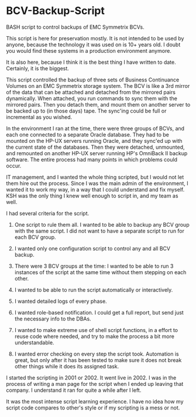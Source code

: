 # BCV-Backup-Script
BASH script to control backups of EMC Symmetrix BCVs.

This script is here for preservation mostly.  It is not intended to be used by anyone, because the technology it was used on is 10+ years old.  I doubt you would find these systems in a production environment anymore.

It is also here, because I think it is the best thing I have written to date.  Certainly, it is the biggest.

This script controlled the backup of three sets of Business Continuance Volumes on an EMC Symmetrix storage system.  The BCV is like a 3rd mirror of the data that can be attached and detached from the mirrored pairs dynamically.  When attached, you run commands to sync them with the mirrored pairs.  Then you detach them, and mount them on another server to be backed up to (in those days) tape.  The sync'ing could be full or incremental as you wished.

In the environment I ran at the time, there were three groups of BCVs, and each one connected to a separate Oracle database.  They had to be mounted on the HP-UX servers running Oracle, and they sync'ed up with the current state of the databases.  Then they were detached, unmounted, and remounted on another HP-UX server running HP's OmniBack II backup software.  The entire process had many points in which problems could occur.

IT management, and I wanted the whole thing scripted, but I would not let them hire out the process.  Since I was the main admin of the environment, I wanted it to work my way, in a way that I could understand and fix myself.  KSH was the only thing I knew well enough to script in, and my team as well.

I had several criteria for the script.

1. One script to rule them all. I wanted to be able to backup any BCV group with the same script.  I did not want to have a separate script to run for each BCV group.

2. I wanted only one configuration script to control any and all BCV backup.

3. There were 3 BCV groups at the time: I wanted to be able to run 3 instances of the script at the same time without them stepping on each other.

4. I wanted to be able to run the script automatically or interactively.

5. I wanted detailed logs of every phase.

6. I wanted role-based notification.  I could get a full report, but send just the necessary info to the DBAs.

7. I wanted to make extreme use of shell script functions, in a effort to reuse code where needed, and try to make the process a bit more understandable.

8. I wanted error checking on every step the script took.  Automation is great, but only after it has been tested to make sure it does not break other things while it does its assigned task.

I started the scripting in 2001 or 2002.  It went live in 2002.  I was in the process of writing a man page for the script when I ended up leaving that company.  I understand it ran for quite a while after I left.

It was the most intense script learning experience.  I have no idea how my script code compares to other's style or if my scripting is a mess or not.
